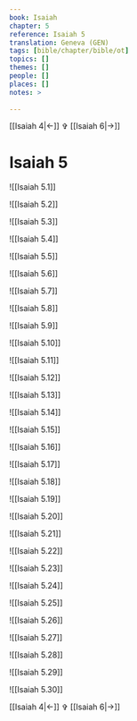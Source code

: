 ```yaml
---
book: Isaiah
chapter: 5
reference: Isaiah 5
translation: Geneva (GEN)
tags: [bible/chapter/bible/ot]
topics: []
themes: []
people: []
places: []
notes: >
  
---
```


[[Isaiah 4|<-]] ✞ [[Isaiah 6|->]]

# Isaiah 5

![[Isaiah 5.1]]

![[Isaiah 5.2]]

![[Isaiah 5.3]]

![[Isaiah 5.4]]

![[Isaiah 5.5]]

![[Isaiah 5.6]]

![[Isaiah 5.7]]

![[Isaiah 5.8]]

![[Isaiah 5.9]]

![[Isaiah 5.10]]

![[Isaiah 5.11]]

![[Isaiah 5.12]]

![[Isaiah 5.13]]

![[Isaiah 5.14]]

![[Isaiah 5.15]]

![[Isaiah 5.16]]

![[Isaiah 5.17]]

![[Isaiah 5.18]]

![[Isaiah 5.19]]

![[Isaiah 5.20]]

![[Isaiah 5.21]]

![[Isaiah 5.22]]

![[Isaiah 5.23]]

![[Isaiah 5.24]]

![[Isaiah 5.25]]

![[Isaiah 5.26]]

![[Isaiah 5.27]]

![[Isaiah 5.28]]

![[Isaiah 5.29]]

![[Isaiah 5.30]]

[[Isaiah 4|<-]] ✞ [[Isaiah 6|->]]
